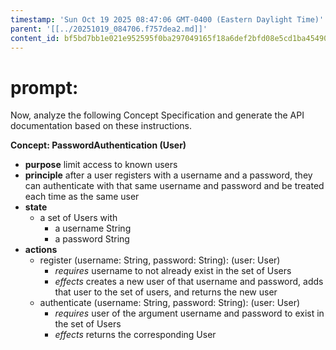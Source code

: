 ```yaml
---
timestamp: 'Sun Oct 19 2025 08:47:06 GMT-0400 (Eastern Daylight Time)'
parent: '[[../20251019_084706.f757dea2.md]]'
content_id: bf5bd7bb1e021e952595f0ba297049165f18a6def2bfd08e5cd1ba45490079d4
---
```


# prompt:

Now, analyze the following Concept Specification and generate the API documentation based on these instructions.

**Concept: PasswordAuthentication (User)**

* **purpose** limit access to known users
* **principle** after a user registers with a username and a password, they can authenticate with that same username and password and be treated each time as the same user
* **state**
  * a set of Users with
    * a username String
    * a password String
* **actions**
  * register (username: String, password: String): (user: User)
    * *requires* username to not already exist in the set of Users
    * *effects* creates a new user of that username and password, adds that user to the set of users, and returns the new user
  * authenticate (username: String, password: String): (user: User)
    * *requires* user of the argument username and password to exist in the set of Users
    * *effects* returns the corresponding User
